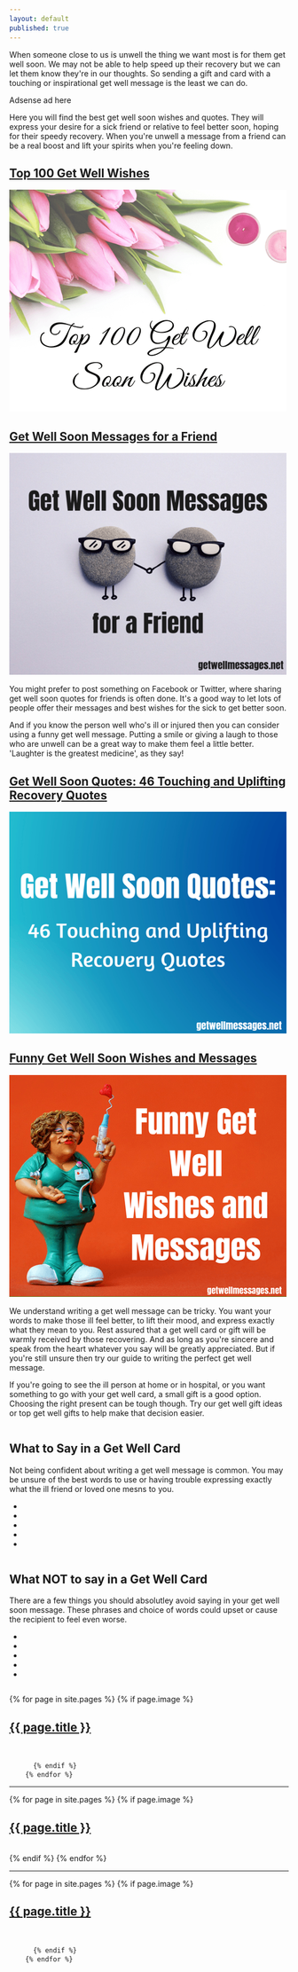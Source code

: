 ```yaml
---
layout: default
published: true
---
```

<p>When someone close to us is unwell the thing we want most is for them get well soon. We may not be able to help speed up their recovery but we can let them know they're in our thoughts. So sending a gift and card with a touching or inspirational get well message is the least we can do. </p>

<p>
Adsense ad here
</p>

<p>
Here you will find the best get well soon wishes and quotes. They will express your desire for a sick friend or relative to feel better soon, hoping for their speedy recovery. When you're unwell a message from a friend can be a real boost and lift your spirits when you're feeling down.</p>

<p>
<h2><a class="page-link" href="/get-well-wishes">Top 100 Get Well Wishes</a></h2>
<a href="/get-well-wishes"> <img class="img" src="/img/get-well-soon-wishes.png" alt="" /></a>
</p>

<p>
<h2><a class="page-link" href="/get-well-soon-messages-for-a-friend">Get Well Soon Messages for a Friend</a></h2>
<a href="/get-well-wishes"> <img class="img" src="/img/get-well-soon-messages-for-a-friend.png" alt="" /></a>
</p>

<p>
You might prefer to post something on Facebook or Twitter, where sharing get well soon quotes for friends is often done. It's a good way to let lots of people offer their messages and best wishes for the sick to get better soon.
</p>

<p>
And if you know the person well who's ill or injured then you can consider using a funny get well message. Putting a smile or giving a laugh to those who are unwell can be a great way to make them feel a little better. 'Laughter is the greatest medicine', as they say!
</p>

<p>
<h2><a class="page-link" href="/get-well-soon-quotes/">Get Well Soon Quotes: 46 Touching and Uplifting Recovery Quotes</a></h2>
<a href="/get-well-wishes"> <img class="img" src="/img/get-well-soon-quotes.png" alt="" /></a>
</p>

<p>
<h2><a class="page-link" href="/get-well-wishes">Funny Get Well Soon Wishes and Messages</a></h2>
<a href="/funny-get-well-soon-wishes"> <img class="img" src="/img/funny-get-well-wishes.png" alt="" /></a>
</p>

<p>
We understand writing a get well message can be tricky. You want your words to make those ill feel better, to lift their mood, and express exactly what they mean to you. Rest assured that a get well card or gift will be warmly received by those recovering. And as long as you're sincere and speak from the heart whatever you say will be greatly appreciated. But if you're still unsure then try our guide to writing the perfect get well message.
</p>

<p>
If you're going to see the ill person at home or in hospital, or you want something to go with your get well card, a small gift is a good option. Choosing the right present can be tough though. Try our get well gift ideas or top get well gifts to help make that decision easier.
</p>

<div class="row">
  <div class="column">

<h2>What to Say in a Get Well Card</h2>
<p>
Not being confident about writing a get well message is common. You may be unsure of the best words to use or having trouble expressing exactly what the ill friend or loved one mesns to you.
</p>
<ul class="heart">
<li></li>
<li></li>
<li></li>
<li></li>
<li></li>
</ul>

</div>
 
<div class="column"> 
<h2>What NOT to say in a Get Well Card</h2>
<p>
There are a few things you should absolutley avoid saying in your get well soon message. These phrases and choice of words could upset or cause the recipient to feel even worse.
</p>
<ul class="heart">
<li></li>
<li></li>
<li></li>
<li></li>
<li></li>
</ul>  
</div>
</div>

<p>
 
  {% for page in site.pages %}
          {% if page.image %}
   <h2><a class="page-link" href="{{ page.url | prepend: site.baseurl }}">{{ page.title }}</a></h2>
            <a href="{{ page.url | prepend: site.baseurl }}"> <img class="img" src="/img/{{ page.image }}" alt="" /></a>

          {% endif %}
        {% endfor %}  
  
  </p>
<hr>
<div class="row">
{% for page in site.pages %}
    {% if page.image %}
 <div class="column">
          <h2><a class="page-link" href="{{ page.url | prepend: site.baseurl }}">{{ page.title }}</a></h2>
          <a href="{{ page.url | prepend: site.baseurl }}"> <img class="img" src="/img/{{ page.image }}" alt="" /></a>
          </div>
          {% endif %}
        {% endfor %}
</div>

<hr>

<div class="jumbo">
{% for page in site.pages %}
    {% if page.image %}
          <h2><a class="page-link" href="{{ page.url | prepend: site.baseurl }}">{{ page.title }}</a></h2>
          <a href="{{ page.url | prepend: site.baseurl }}"> <img class="jumbo" src="/img/{{ page.image }}" alt="" /></a>
         
          {% endif %}
        {% endfor %}
</div>
